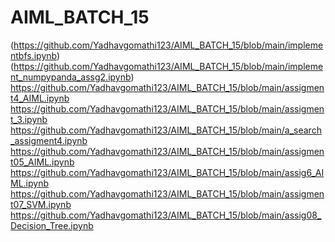 # AIML_BATCH_15
(https://github.com/Yadhavgomathi123/AIML_BATCH_15/blob/main/implementbfs.ipynb)
(https://github.com/Yadhavgomathi123/AIML_BATCH_15/blob/main/implement_numpypanda_assg2.ipynb)
https://github.com/Yadhavgomathi123/AIML_BATCH_15/blob/main/assigment4_AIML.ipynb
https://github.com/Yadhavgomathi123/AIML_BATCH_15/blob/main/assigment_3.ipynb
https://github.com/Yadhavgomathi123/AIML_BATCH_15/blob/main/a_search_assigment4.ipynb
https://github.com/Yadhavgomathi123/AIML_BATCH_15/blob/main/assigment05_AIML.ipynb
https://github.com/Yadhavgomathi123/AIML_BATCH_15/blob/main/assig6_AIML.ipynb
https://github.com/Yadhavgomathi123/AIML_BATCH_15/blob/main/assigment07_SVM.ipynb
https://github.com/Yadhavgomathi123/AIML_BATCH_15/blob/main/assig08_Decision_Tree.ipynb
